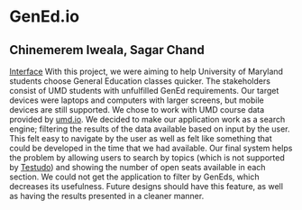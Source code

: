 # GenEd.io
## Chinemerem Iweala, Sagar Chand
[Interface](https://guarded-earth-10598.herokuapp.com/final-project/)
With this project, we were aiming to help University of Maryland students choose General Education classes quicker. The stakeholders consist of UMD students with unfulfilled GenEd requirements. Our target devices were laptops and computers with larger screens, but mobile devices are still supported. We chose to work with UMD course data provided by [umd.io](https://umd.io/). We decided to make our application work as a search engine; filtering the results of the data available based on input by the user. This felt easy to navigate by the user as well as felt like something that could be developed in the time that we had available. Our final system helps the problem by allowing users to search by topics (which is not supported by [Testudo](https://app.testudo.umd.edu/soc/)) and showing the number of open seats available in each section. We could not get the application to filter by GenEds, which decreases its usefulness. Future designs should have this feature, as well as having the results presented in a cleaner manner. 